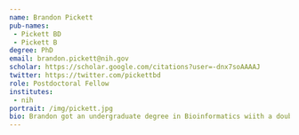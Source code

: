 ```yaml
---
name: Brandon Pickett
pub-names:
 - Pickett BD
 - Pickett B
degree: PhD
email: brandon.pickett@nih.gov
scholar: https://scholar.google.com/citations?user=-dnx7soAAAAJ
twitter: https://twitter.com/pickettbd
role: Postdoctoral Fellow
institutes:
 - nih
portrait: /img/pickett.jpg
bio: Brandon got an undergraduate degree in Bioinformatics wiith a double minor in Computer Science and Business Management from <a href="https://www.byu.edu">Brigham Young University</a> in 2015. He then did a post-bac internship with the <a href="https://www.ars.usda.gov/pacific-west-area/logan-ut/forage-and-range-research">Forage and Range Research Laboratory</a>, part of the <a href="https://www.usda.gov">USDA's</a> <a href="https://www.ars.usda.gov">Agricultural Research Service</a>, where he developed an interest in genomics and genome assembly. After returning to BYU for his graduate studies, Brandon began working on genome assemblies for several non-model marine fishes. He defended his dissertation (supervised by Drs. <a href="https://lifesciences.byu.edu/directory/perry-ridge">Perry Ridge</a> and <a href="https://lifesciences.byu.edu/directory/john-kauwe">Keoni Kauwe</a>) in 2021 and subsequently joined the Genome Informatics Section at the <a href="https://www.genome.gov">NHGRI</a>.
---
```

